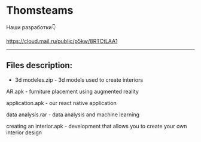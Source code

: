 # Thomsteams

Наши разработки👇

https://cloud.mail.ru/public/p5kw/8RTCtLAA1

--------------------------------------------------------------------------------------

Files description:
-
- 3d modeles.zip - 3d models used to create interiors

AR.apk - furniture placement using augmented reality

application.apk - our react native application

data analysis.rar - data analysis and machine learning

creating an interior.apk - development that allows you to create your own interior design



